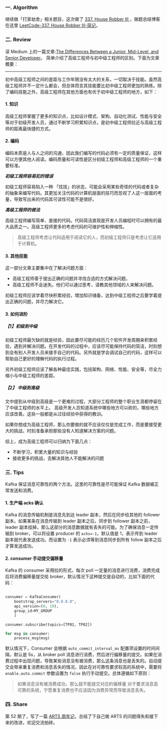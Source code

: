 ### 一. Algorithm

继续做「打家劫舍」相关题目，这次做了 [337. House Robber III
](https://leetcode.com/problems/house-robber-iii/)，做题总结博客在这里 [LeetCode-337. House Robber III-简记](https://www.zouyingjie.com/post/-LeetCode337.-House-Robber-III%E5%81%9A%E9%A2%98%E7%AE%80%E8%AE%B0/)。

### 二. Review

读 Medium 上的一篇文章:[The Differences Between a Junior, Mid-Level, and Senior Developer](https://medium.com/better-programming/the-differences-between-a-junior-mid-level-and-senior-developer-bb2cb2eb000d)。 简单介绍了高级工程师与初中级工程师的区别。下面为文章概要：

---

初中高级工程师之间的差距与工作年限没有太大的关系，一切取决于技能。虽然高级工程师并不一定什么都会，但总体而言其技能要比初中级工程师更加的熟练。除了编码技能之外，高级工程师在其他方面也有优于初中级工程师的地方，如下：

#### 1. 知识

高级工程师掌握了更多的知识点，比如设计模式、架构、自动化测试、性能与安全等对于初级开发人员，通过不断学习积累知识点，是初中级工程师拉近与高级工程师的距离最快捷的方式。

#### 2. 编码

编码本质是人与人之间的沟通，因此我们编写的代码必须有一定的质量保证，这样可以方便其他人阅读。编码质量和可读性是区分初级工程师和高级工程师的一个重要标准。

***初级工程师容易犯的错误***

初级工程师容易陷入一种 「炫技」的状态，可能会采用某些奇怪的代码或者复杂的抽象来编写代码。其更加关注代码的计算机层面的技巧而忽视了人这一层面的考量，导致写出来的代码其可读性可能不是很好。

***高级工程师的做法***

高级工程师编写简单、直接的代码。代码简洁直观是开发人员编程时可以拥有的最大品质之一。高级工程师更多的考虑代码的可维护性和伸缩性。

> 高级工程师考虑让代码适用于阅读它的人，而初级工程师只是考虑让它适用于计算机。

#### 3. 其他技能

这一部分文章主要集中在了解决问题方面：

- 高级工程师善于提出正确的问题并寻找合适的方式解决问题。
- 高级工程师不会迷失。他们可以通过思考，请教其他领域的人来解决问题。

初级工程师应该学着尽快积累经验，增加知识储备，达到中级工程师之后要学着提出正确的问题，并尽力解决它。

#### 3. 如何进阶

##### 【1】初级到中级

初级工程师最欠缺的就是经验，因此要尽可能的经历几个软件开发周期来积累经验，遇到并解决问题。在开发代码的过程中，应该尽可能保持代码的简洁，时刻想到会有别人开发人员来接手自己的代码。另外就是学会调试自己的代码，这样可以帮助自己更好的理解代码的执行过程。

另外初级工程师应该了解各种最佳实践，包括架构、网络、性能、安全等，尽全力缩小与中级工程师的差距。

##### 【2】 中级到高级 

文中提到从中级到高级是一个更难的过程，大部分工程师的整个职业生涯都停留在了中级工程师的水平上。 高级开发人员知道系统中哪些地方可以砍的，哪些地方应该改善。这些一般都是从过往经验中获得的教训。

如果你想成为高级工程师，那么你要做的就不应该仅仅是完成工作，而是要接受更大的挑战，时刻准备承担那些没有人知道解决方案的问题。

综上，成为高级工程师可以归纳为下面几点：

- 不断学习，积累大量的知识与经验
- 接收更多的挑战，去解决其他人不能解决的问题

### 三. Tips

Kafka 保证消息可靠性的两个方法。这里的可靠性是尽可能保证 Kafka 数据被正常发送和消费。

#### 1. 生产端 acks 确认

Kafka 的消息传输机制是消息先到达 leader 副本，然后在同步给其他的 follower 副本。如果某条在消息传输到 leader 副本之后，同步到 follower 副本之前，leader 副本挂掉，那么这部分的消息数据就有丢失的可能。为了确保消息一定传输到 broker，可以将设置 producer 的 ``acks=-1``，默认值是 1，表示传到 leader 副本就代表发送成功。而设置为 ``-1`` 表示必须等到消息同步到所有 follow 副本之后才算发送成功。

#### 2. consumer 手动提交偏移量

Kafka 的 consumer 采用拉的形式，每次 poll 一定量的消息进行消费，消费完成后将消费偏移量提交给 broker，默认情况下这种提交是自动的，比如下面的代码：

```Python
    
consumer = KafkaConsumer(
    bootstrap_servers="0.0.0.0", 
    api_version=(0, 10), 
    group_id=MY_GROUP
    )

consumer.subscribe(topics=[TP01, TP02])

for msg in consumer:
    process_msg(msg)

```

默认情况下，Consumer 会根据 ``auto_commit_interval_ms`` 配置项设置的时间间隔，默认是 5s，从 broker poll 消息进行消费，然后进行偏移量的提交。如果在消费过程中出现问题，导致某些消息没有被消费，那么这条消息也是丢失的。自动提交会带来重复消费和消息丢失的情况，因此在对可靠性要求较高的系统中，需要将 ``enable.auto.commit`` 参数设置为 ``false`` 执行手动提交。总体遵循如下原则：

> 如果消息没有被消费成功，那么就不能提交对应的偏移量
> 对于要求消息高可靠的系统，宁愿重复消费也不应该因为消费异常而导致消息丢失。


### 四. Share

第 52 期了，写了一篇 [ARTS 周年记](https://mp.weixin.qq.com/s/tnTLak470dpBYfiRjimCwQ)，总结了下自己做 ARTS 的问题得失和接下来的改进，欢迎交流拍砖。